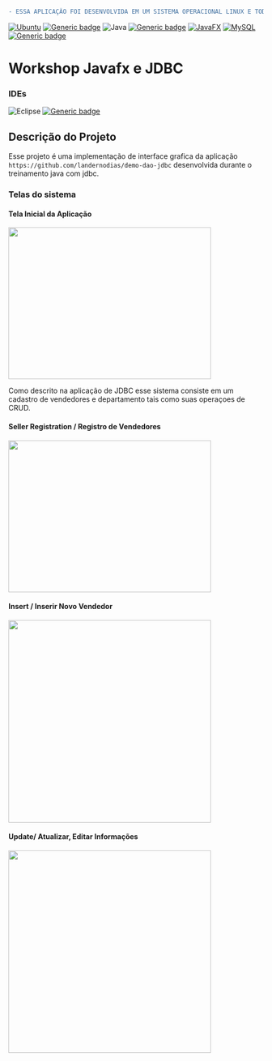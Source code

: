 ```diff
- ESSA APLICAÇÂO FOI DESENVOLVIDA EM UM SISTEMA OPERACIONAL LINUX E TODOS OS TESTES E TELAS FORAM EXECUTADAS NO MESMO.
```
[![Ubuntu](https://img.shields.io/badge/Ubuntu-E95420?style=for-the-badge&logo=ubuntu&logoColor=white)](https://releases.ubuntu.com) [![Generic badge](https://img.shields.io/badge/Ubuntu-22.04LTS-orange.svg)](https://releases.ubuntu.com/22.04/) ![Java](https://img.shields.io/badge/Java-ED8B00?style=for-the-badge&logo=java&logoColor=white)  [![Generic badge](https://img.shields.io/badge/Java-11.0.16-<COLOR>.svg)](https://www.oracle.com/java/technologies/javase/11-0-16-relnotes.html)  [![JavaFX](https://img.shields.io/badge/JavaFX-18.0.1-yellow.svg)](https://www.oracle.com/java/technologies/javase/11-0-16-relnotes.html) [![MySQL](https://img.shields.io/badge/mysql-%2300f.svg?style=for-the-badge&logo=mysql&logoColor=white)](https://www.mysql.com/) [![Generic badge](https://img.shields.io/badge/mysql-8.0.30-blue.svg)](https://dev.mysql.com/doc/relnotes/mysql/8.0/en/news-8-0-30.html)
  

# Workshop Javafx e JDBC

### IDEs

 ![Eclipse](https://img.shields.io/badge/Eclipse-FE7A16.svg?style=for-the-badge&logo=Eclipse&logoColor=white)  [![Generic badge](https://img.shields.io/badge/SceneBuilder-2.0-orange.svg)](https://www.oracle.com/java/technologies/javafxscenebuilder-1x-archive-downloads.html)

## Descrição do Projeto
Esse projeto é uma implementação de interface grafica da aplicação `https://github.com/landernodias/demo-dao-jdbc` desenvolvida durante o treinamento java com jdbc.

### Telas do sistema

#### Tela Inicial da Aplicação
<img src="https://user-images.githubusercontent.com/33238924/191791837-5f28b21b-9b19-4201-9920-6c771efddd48.png" width="400" height="300">

Como descrito na aplicação de JDBC esse sistema consiste em um cadastro de vendedores e departamento tais como suas operaçoes de CRUD.

#### Seller Registration / Registro de Vendedores
<img src="https://user-images.githubusercontent.com/33238924/191996480-518d88df-6970-4991-aaba-8a87d508e757.png" width="400" height="300">

#### Insert / Inserir Novo Vendedor
<img src="https://user-images.githubusercontent.com/33238924/192013555-c7e49f13-6d9e-4f00-a61d-cfa13f3cfff9.png" width="400" heigth="300">

#### Update/ Atualizar, Editar Informações
<img src="https://user-images.githubusercontent.com/33238924/192014370-8f7489ae-4c29-43a1-81d4-1258a66249ad.png" width="400" heigth="300">



